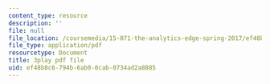 ```yaml
---
content_type: resource
description: ''
file: null
file_location: /coursemedia/15-071-the-analytics-edge-spring-2017/ef48b8c6794b6ab00cab0734ad2a8885_o5bqy_5T07Y.pdf
file_type: application/pdf
resourcetype: Document
title: 3play pdf file
uid: ef48b8c6-794b-6ab0-0cab-0734ad2a8885
---
```

